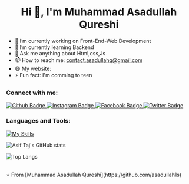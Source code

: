  <h1 align="center">Hi 👋, I'm Muhammad Asadullah Qureshi</h1>

- 🔭 I’m currently working on Front-End-Web Development
- 🌱 I’m currently learning Backend
- 💬 Ask me anything about Html,css,Js 
- 📫 How to reach me: contact.asadullahq@gmail.com
- 😄 My website: 
- ⚡ Fun fact: I'm comming to teen
  
### Connect with me:
<div id="badges">
  <a href="https://github.com/asadullah1s">
    <img src="https://img.shields.io/badge/Github-white?style=for-the-badge&logo=Github&logoColor=black" alt="Github Badge"/>
  </a>
   <a href="https://www.instagram.com/asad_1s">
    <img src="https://img.shields.io/badge/Instagram-purple?style=for-the-badge&logo=instagram&logoColor=white" alt="Instagram Badge"/>
  </a>
   <a href="[[https://www.facebook.com/romeo.rome.9828456?mibextid=ZbWKwL]]">
    <img src="https://img.shields.io/badge/Facebook-blue?style=for-the-badge&logo=facebook&logoColor=white" alt="Facebook Badge"/>
  </a>
  <a href="https://www.linkedin.com/in/asadullah-qureshi-660217247?utm_source=share&utm_campaign=share_via&utm_content=profile&utm_medium=android_app">
    <img src="https://img.shields.io/badge/linkedin-blue?style=for-the-badge&logo=twitter&logoColor=white" alt="Twitter Badge"/>
  </a>
</div>

### Languages and Tools:
[![My Skills](https://skillicons.dev/icons?i=html,css,bootstrap,github,javascript,figma,xd&perline=5)](https://skillicons.dev)

![Asif Taj's GitHub stats](https://github-readme-stats.vercel.app/api?username=asadullah1s&show_icons=true&theme=dark)

![Top Langs](https://github-readme-stats.vercel.app/api/top-langs/?username=asadullah1s&theme=dark)


<br>
⭐️ From [Muhammad Asadullah Qureshi](https://github.com/asadullah1s)
